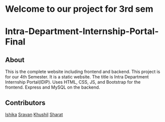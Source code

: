 # Welcome to our project for 3rd sem

# Intra-Department-Internship-Portal-Final

## About
This is the complete website including frontend and backend.
This project is for our 4th Semester. It is a static website. The title is Intra Department Internship Portal(IDIP). Uses HTML, CSS, JS, and Bootstrap for the frontend. Express and MySQL on the backend.

## Contributors

[Ishika](https://github.com/ishika22love)
[Sravan](https://github.com/maxthehacker)
[Khushil](https://github.com/khushilms-cs19)
[Sharat](https://github.com/Sharat-Kizhakel)


